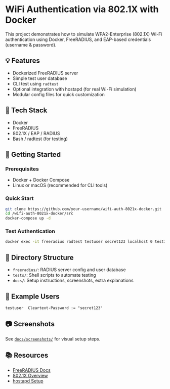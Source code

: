 # WiFi Authentication via 802.1X with Docker

This project demonstrates how to simulate WPA2-Enterprise (802.1X) Wi-Fi authentication using Docker, FreeRADIUS, and EAP-based credentials (username & password).

## 💡 Features
- Dockerized FreeRADIUS server
- Simple test user database
- CLI test using `radtest`
- Optional integration with hostapd (for real Wi-Fi simulation)
- Modular config files for quick customization

## 🧰 Tech Stack
- Docker
- FreeRADIUS
- 802.1X / EAP / RADIUS
- Bash / radtest (for testing)

## 🚀 Getting Started

### Prerequisites
- Docker + Docker Compose
- Linux or macOS (recommended for CLI tools)

### Quick Start

```bash
git clone https://github.com/your-username/wifi-auth-8021x-docker.git
cd /wifi-auth-8021x-docker/src
docker-compose up -d
```

### Test Authentication

```bash
docker exec -it freeradius radtest testuser secret123 localhost 0 testing123
```

## 📁 Directory Structure

* `freeradius/`: RADIUS server config and user database
* `tests/`: Shell scripts to automate testing
* `docs/`: Setup instructions, screenshots, extra explanations

## 📝 Example Users

```text
testuser  Cleartext-Password := "secret123"
```

## 📷 Screenshots

See [`docs/screenshots/`](docs/screenshots/) for visual setup steps.

## 📚 Resources

* [FreeRADIUS Docs](https://wiki.freeradius.org/)
* [802.1X Overview](https://en.wikipedia.org/wiki/IEEE_802.1X)
* [hostapd Setup](https://w1.fi/hostapd/)
